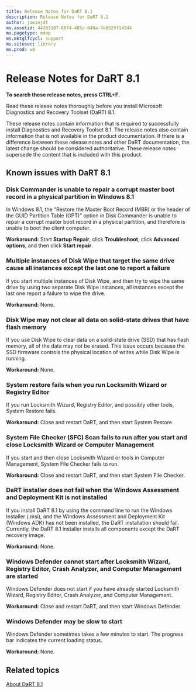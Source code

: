 ```yaml
---
title: Release Notes for DaRT 8.1
description: Release Notes for DaRT 8.1
author: jamiejdt
ms.assetid: 44303107-60f4-485c-848a-7e0529f142d4
ms.pagetype: mdop
ms.mktglfcycl: support
ms.sitesec: library
ms.prod: w8
---
```



# Release Notes for DaRT 8.1


**To search these release notes, press CTRL+F.**

Read these release notes thoroughly before you install Microsoft Diagnostics and Recovery Toolset (DaRT) 8.1.

These release notes contain information that is required to successfully install Diagnostics and Recovery Toolset 8.1. The release notes also contain information that is not available in the product documentation. If there is a difference between these release notes and other DaRT documentation, the latest change should be considered authoritative. These release notes supersede the content that is included with this product.

## Known issues with DaRT 8.1


### Disk Commander is unable to repair a corrupt master boot record in a physical partition in Windows 8.1

In Windows 8.1, the “Restore the Master Boot Record (MBR) or the header of the GUID Partition Table (GPT)” option in Disk Commander is unable to repair a corrupt master boot record in a physical partition, and therefore is unable to boot the client computer.

**Workaround:** Start **Startup Repair**, click **Troubleshoot**, click **Advanced options**, and then click **Start repair**.

### Multiple instances of Disk Wipe that target the same drive cause all instances except the last one to report a failure

If you start multiple instances of Disk Wipe, and then try to wipe the same drive by using two separate Disk Wipe instances, all instances except the last one report a failure to wipe the drive.

**Workaround:** None.

### Disk Wipe may not clear all data on solid-state drives that have flash memory

If you use Disk Wipe to clear data on a solid-state drive (SSD) that has flash memory, all of the data may not be erased. This issue occurs because the SSD firmware controls the physical location of writes while Disk Wipe is running.

**Workaround:** None.

### System restore fails when you run Locksmith Wizard or Registry Editor

If you run Locksmith Wizard, Registry Editor, and possibly other tools, System Restore fails.

**Workaround:** Close and restart DaRT, and then start System Restore.

### System File Checker (SFC) Scan fails to run after you start and close Locksmith Wizard or Computer Management

If you start and then close Locksmith Wizard or tools in Computer Management, System File Checker fails to run.

**Workaround:** Close and restart DaRT, and then start System File Checker.

### <a href="" id="-------------dart-installer-does-not-fail-when-the-windows-assessment-and-deployment-kit-is-not-installed"></a> DaRT installer does not fail when the Windows Assessment and Deployment Kit is not installed

If you install DaRT 8.1 by using the command line to run the Windows Installer (.msi), and the Windows Assessment and Deployment Kit (Windows ADK) has not been installed, the DaRT installation should fail. Currently, the DaRT 8.1 installer installs all components except the DaRT recovery image.

**Workaround:** None.

### Windows Defender cannot start after Locksmith Wizard, Registry Editor, Crash Analyzer, and Computer Management are started

Windows Defender does not start if you have already started Locksmith Wizard, Registry Editor, Crash Analyzer, and Computer Management.

**Workaround:** Close and restart DaRT, and then start Windows Defender.

### Windows Defender may be slow to start

Windows Defender sometimes takes a few minutes to start. The progress bar indicates the current loading status.

**Workaround:** None.

## Related topics


[About DaRT 8.1](about-dart-81.md)

 

 





